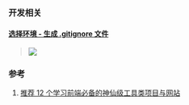 ﻿### 开发相关

#### [选择环境 - 生成 .gitignore 文件](https://www.gitignore.io/)
>   ![](https://picgo-notes.oss-cn-beijing.aliyuncs.com/img/gitignore.io.png)




### 参考

1. [推荐 12 个学习前端必备的神仙级工具类项目与网站](https://www.jianshu.com/p/65fdb38e3b2a)